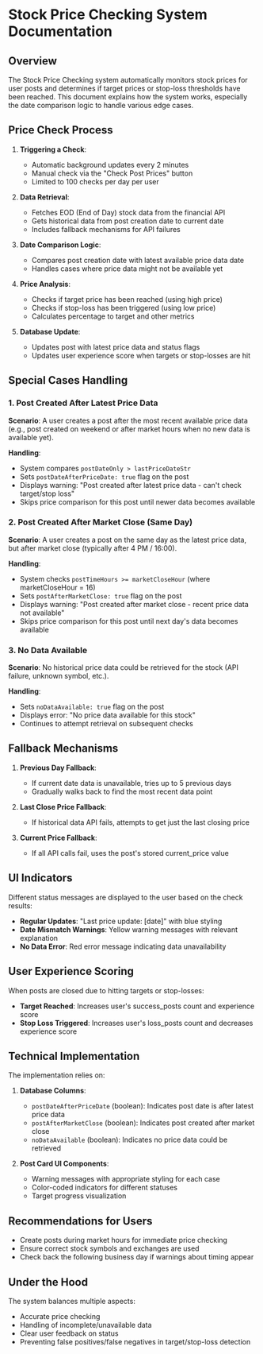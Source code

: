 # Stock Price Checking System Documentation

## Overview

The Stock Price Checking system automatically monitors stock prices for user posts and determines if target prices or stop-loss thresholds have been reached. This document explains how the system works, especially the date comparison logic to handle various edge cases.

## Price Check Process

1. **Triggering a Check**:
   - Automatic background updates every 2 minutes
   - Manual check via the "Check Post Prices" button
   - Limited to 100 checks per day per user

2. **Data Retrieval**:
   - Fetches EOD (End of Day) stock data from the financial API
   - Gets historical data from post creation date to current date
   - Includes fallback mechanisms for API failures

3. **Date Comparison Logic**:
   - Compares post creation date with latest available price data date
   - Handles cases where price data might not be available yet

4. **Price Analysis**:
   - Checks if target price has been reached (using high price)
   - Checks if stop-loss has been triggered (using low price)
   - Calculates percentage to target and other metrics

5. **Database Update**:
   - Updates post with latest price data and status flags
   - Updates user experience score when targets or stop-losses are hit

## Special Cases Handling

### 1. Post Created After Latest Price Data

**Scenario**: A user creates a post after the most recent available price data (e.g., post created on weekend or after market hours when no new data is available yet).

**Handling**:
- System compares `postDateOnly > lastPriceDateStr`
- Sets `postDateAfterPriceDate: true` flag on the post
- Displays warning: "Post created after latest price data - can't check target/stop loss"
- Skips price comparison for this post until newer data becomes available

### 2. Post Created After Market Close (Same Day)

**Scenario**: A user creates a post on the same day as the latest price data, but after market close (typically after 4 PM / 16:00).

**Handling**:
- System checks `postTimeHours >= marketCloseHour` (where marketCloseHour = 16)
- Sets `postAfterMarketClose: true` flag on the post
- Displays warning: "Post created after market close - recent price data not available"
- Skips price comparison for this post until next day's data becomes available

### 3. No Data Available

**Scenario**: No historical price data could be retrieved for the stock (API failure, unknown symbol, etc.).

**Handling**:
- Sets `noDataAvailable: true` flag on the post
- Displays error: "No price data available for this stock"
- Continues to attempt retrieval on subsequent checks

## Fallback Mechanisms

1. **Previous Day Fallback**:
   - If current date data is unavailable, tries up to 5 previous days
   - Gradually walks back to find the most recent data point

2. **Last Close Price Fallback**:
   - If historical data API fails, attempts to get just the last closing price

3. **Current Price Fallback**:
   - If all API calls fail, uses the post's stored current_price value

## UI Indicators

Different status messages are displayed to the user based on the check results:

- **Regular Updates**: "Last price update: [date]" with blue styling
- **Date Mismatch Warnings**: Yellow warning messages with relevant explanation
- **No Data Error**: Red error message indicating data unavailability

## User Experience Scoring

When posts are closed due to hitting targets or stop-losses:

- **Target Reached**: Increases user's success_posts count and experience score
- **Stop Loss Triggered**: Increases user's loss_posts count and decreases experience score

## Technical Implementation

The implementation relies on:

1. **Database Columns**:
   - `postDateAfterPriceDate` (boolean): Indicates post date is after latest price data
   - `postAfterMarketClose` (boolean): Indicates post created after market close
   - `noDataAvailable` (boolean): Indicates no price data could be retrieved

2. **Post Card UI Components**:
   - Warning messages with appropriate styling for each case
   - Color-coded indicators for different statuses
   - Target progress visualization

## Recommendations for Users

- Create posts during market hours for immediate price checking
- Ensure correct stock symbols and exchanges are used
- Check back the following business day if warnings about timing appear

## Under the Hood

The system balances multiple aspects:
- Accurate price checking
- Handling of incomplete/unavailable data
- Clear user feedback on status
- Preventing false positives/false negatives in target/stop-loss detection 